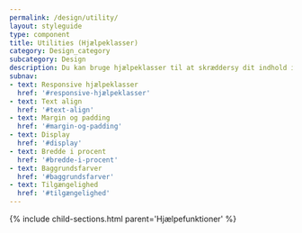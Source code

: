 ```yaml
---
permalink: /design/utility/
layout: styleguide
type: component
title: Utilities (Hjælpeklasser)
category: Design_category
subcategory: Design
description: Du kan bruge hjælpeklasser til at skræddersy dit indhold i forhold til placering, afstande, farver, bredde og visning 
subnav:
- text: Responsive hjælpeklasser
  href: '#responsive-hjælpeklasser'
- text: Text align
  href: '#text-align'
- text: Margin og padding
  href: '#margin-og-padding'
- text: Display
  href: '#display'
- text: Bredde i procent
  href: '#bredde-i-procent'
- text: Baggrundsfarver
  href: '#baggrundsfarver'
- text: Tilgængelighed
  href: '#tilgængelighed'
---
```


{% include child-sections.html parent='Hjælpefunktioner' %}
